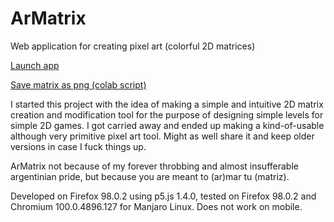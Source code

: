 # ArMatrix
Web application for creating pixel art (colorful 2D matrices)

[Launch app](https://tomobossi.github.io/ArMatrix/)

[Save matrix as png (colab script)](https://colab.research.google.com/drive/1qRBDwkCN8W6mFneWP2HQPpytjrkfFay9)

I started this project with the idea of making a simple and intuitive 2D matrix creation and modification tool for the purpose of designing simple levels for simple 2D games. 
I got carried away and ended up making a kind-of-usable although very primitive pixel art tool. Might as well share it and keep older versions in case I fuck things up.

ArMatrix not because of my forever throbbing and almost insufferable argentinian pride, but because you are meant to (ar)mar tu (matriz).

Developed on Firefox 98.0.2 using p5.js 1.4.0, tested on Firefox 98.0.2 and Chromium 100.0.4896.127 for Manjaro Linux. Does not work on mobile.
